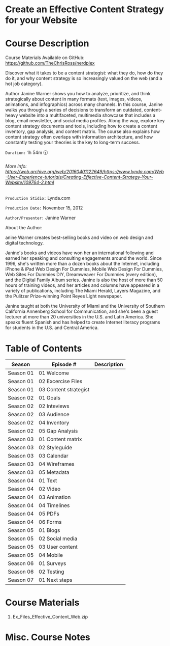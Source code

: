 # Create an Effective Content Strategy for your Website

# Course Description

Course Materials Available on GitHub: https://github.com/TheChrisRoss/nerdplex

Discover what it takes to be a content strategist: what they do, how do they do it, and why content strategy is so increasingly valued on the web (and a hot job category).

Author Janine Warner shows you how to analyze, prioritize, and think strategically about content in many formats (text, images, videos, animations, and infographics) across many channels. In this course, Janine walks you through a series of decisions to transform an outdated, content-heavy website into a multifaceted, multimedia showcase that includes a blog, email newsletter, and social media profiles. Along the way, explore key content strategy documents and tools, including how to create a content inventory, gap analysis, and content matrix. The course also explains how content strategy often overlaps with information architecture, and how constantly testing your theories is the key to long-term success.

`Duration:`  1h 54m :clock1030:

###### More Info:  https://web.archive.org/web/20160401122649/https://www.lynda.com/Web-User-Experience-tutorials/Creating-Effective-Content-Strategy-Your-Website/109764-2.html

`Production Stidio:`  Lynda.com

`Production Date:`  November 15, 2012

`Author/Presenter:`  Janine Warner

About the Author:

anine Warner creates best-selling books and video on web design and digital technology.

Janine's books and videos have won her an international following and earned her speaking and consulting engagements around the world. Since 1996, she's written more than a dozen books about the Internet, including iPhone & iPad Web Design For Dummies, Mobile Web Design For Dummies, Web Sites For Dummies DIY, Dreamweaver For Dummies (every edition), and the Digital Family Album series. Janine is also the host of more than 50 hours of training videos, and her articles and columns have appeared in a variety of publications, including The Miami Herald, Layers Magazine, and the Pulitzer Prize-winning Point Reyes Light newspaper.

Janine taught at both the University of Miami and the University of Southern California Annenberg School for Communication, and she's been a guest lecturer at more than 20 universities in the U.S. and Latin America. She speaks fluent Spanish and has helped to create Internet literacy programs for students in the U.S. and Central America.

# Table of Contents

| Season    | Episode # | Description |
| --------- | --------- | ----------- |           
|  Season 01 | 01  Welcome |                 
|  Season 01 | 02  Excercise Files |          
|  Season 01 | 03  Content strategist |       
|  Season 02 | 01  Goals |                   
|  Season 02 | 02  Inteviews |               
|  Season 02 | 03  Audience |                
|  Season 02 | 04  Inventory |               
|  Season 02 | 05  Gap Analysis |             
|  Season 03 | 01  Content matrix |           
|  Season 03 | 02  Styleguide |              
|  Season 03 | 03  Calendar |                
|  Season 03 | 04  Wireframes |              
|  Season 03 | 05  Metadata |                
|  Season 04 | 01  Text |                    
|  Season 04 | 02  Video |                   
|  Season 04 | 03  Animation |               
|  Season 04 | 04  Timelines |               
|  Season 04 | 05  PDFs |                    
|  Season 04 | 06  Forms |                   
|  Season 05 | 01  Blogs |                   
|  Season 05 | 02  Social media |             
|  Season 05 | 03  User content |             
|  Season 05 | 04  Mobile |                  
|  Season 06 | 01  Surveys |                 
|  Season 06 | 02  Testing |                 
|  Season 07 | 01  Next steps |               

# Course Materials

1. Ex_Files_Effective_Content_Web.zip

# Misc. Course Notes
